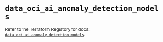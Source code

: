 # `data_oci_ai_anomaly_detection_models`

Refer to the Terraform Registory for docs: [`data_oci_ai_anomaly_detection_models`](https://registry.terraform.io/providers/oracle/oci/6.18.0/docs/data-sources/ai_anomaly_detection_models).
